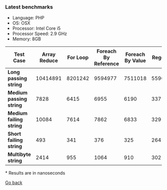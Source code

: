 ### Latest benchmarks

* Language: PHP
* OS: OSX
* Processor: Intel Core i5
* Processor Speed:	2.9 GHz
* Memory: 8GB

| Test Case             | Array Reduce | For Loop | Foreach By Reference | Foreach By Value | Regex |
|-----------------------| -------------|----------|----------------------|------------------|-------|
| **Long passing string**  | 10414891     | 8201242  | 9594977              | 7511018          | 55902 |
| **Medium passing string** | 7828         | 6415     | 6955                 | 6190             | 337   |
| **Medium failing string** | 10084        | 7614     | 7862                 | 6833             | 329   |
| **Short failing string**  | 493          | 341      | 376                  | 325              | 264   |
| **Multibyte string**      | 2414         | 955      | 1064                 | 910              | 302   |

<span style="color: burgundy">*</span> Results are in nanoseconds

[Go back](README.md)
